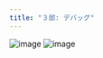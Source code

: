 ```yaml
---
title: "３部: デバッグ"
---
```

![image](/images/structure/structure.060.jpeg)
![image](/images/structure/structure.061.jpeg)
